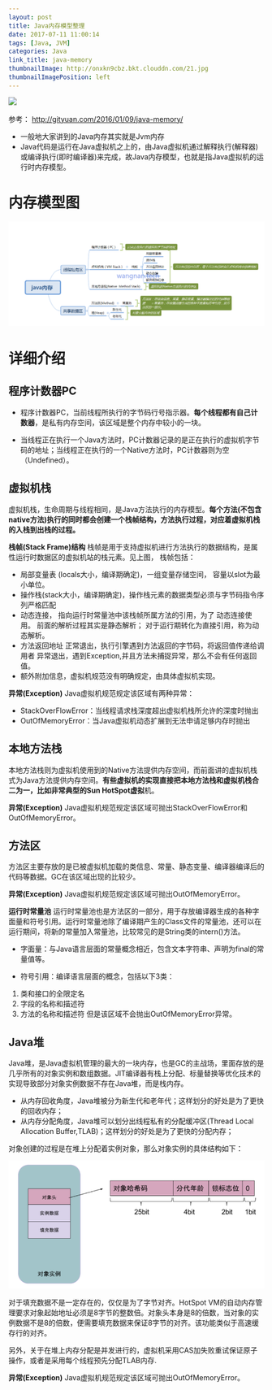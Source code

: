 ```yaml
---
layout: post
title: Java内存模型整理
date: 2017-07-11 11:00:14
tags: [Java, JVM]
categories: Java
link_title: java-memory
thumbnailImage: http://onxkn9cbz.bkt.clouddn.com/21.jpg	
thumbnailImagePosition: left
---
```

<!-- toc -->
<!-- more -->
![](http://onxkn9cbz.bkt.clouddn.com/21.jpg)
<!--more-->
参考：
http://gityuan.com/2016/01/09/java-memory/

- 一般地大家讲到的Java内存其实就是Jvm内存
- Java代码是运行在Java虚拟机之上的，由Java虚拟机通过解释执行(解释器)或编译执行(即时编译器)来完成，故Java内存模型，也就是指Java虚拟机的运行时内存模型。

# 内存模型图
![](java-memory/01.png)

# 详细介绍
## 程序计数器PC
- 程序计数器PC，当前线程所执行的字节码行号指示器。**每个线程都有自己计数器**，是私有内存空间，该区域是整个内存中较小的一块。

- 当线程正在执行一个Java方法时，PC计数器记录的是正在执行的虚拟机字节码的地址；当线程正在执行的一个Native方法时，PC计数器则为空（Undefined）。

## 虚拟机栈
虚拟机栈，生命周期与线程相同，是Java方法执行的内存模型。**每个方法(不包含native方法)执行的同时都会创建一个栈帧结构，方法执行过程，对应着虚拟机栈的入栈到出栈的过程。**

**栈帧(Stack Frame)结构**
栈帧是用于支持虚拟机进行方法执行的数据结构，是属性运行时数据区的虚拟机站的栈元素。见上图， 栈帧包括：

- 局部变量表 (locals大小，编译期确定)，一组变量存储空间， 容量以slot为最小单位。
- 操作栈(stack大小，编译期确定)，操作栈元素的数据类型必须与字节码指令序列严格匹配
- 动态连接， 指向运行时常量池中该栈帧所属方法的引用，为了 动态连接使用。
前面的解析过程其实是静态解析；
对于运行期转化为直接引用，称为动态解析。
- 方法返回地址
正常退出，执行引擎遇到方法返回的字节码，将返回值传递给调用者
异常退出，遇到Exception,并且方法未捕捉异常，那么不会有任何返回值。
- 额外附加信息，虚拟机规范没有明确规定，由具体虚拟机实现。

**异常(Exception)**
Java虚拟机规范规定该区域有两种异常：
- StackOverFlowError：当线程请求栈深度超出虚拟机栈所允许的深度时抛出
- OutOfMemoryError：当Java虚拟机动态扩展到无法申请足够内存时抛出

## 本地方法栈
本地方法栈则为虚拟机使用到的Native方法提供内存空间，而前面讲的虚拟机栈式为Java方法提供内存空间。**有些虚拟机的实现直接把本地方法栈和虚拟机栈合二为一，比如非常典型的Sun HotSpot虚拟**机。

**异常(Exception)**
Java虚拟机规范规定该区域可抛出StackOverFlowError和OutOfMemoryError。

## 方法区
方法区主要存放的是已被虚拟机加载的类信息、常量、静态变量、编译器编译后的代码等数据。GC在该区域出现的比较少。

**异常(Exception)**
Java虚拟机规范规定该区域可抛出OutOfMemoryError。

**运行时常量池**
运行时常量池也是方法区的一部分，用于存放编译器生成的各种字面量和符号引用。运行时常量池除了编译期产生的Class文件的常量池，还可以在运行期间，将新的常量加入常量池，比较常见的是String类的intern()方法。

- 字面量：与Java语言层面的常量概念相近，包含文本字符串、声明为final的常量值等。

- 符号引用：编译语言层面的概念，包括以下3类：
1. 类和接口的全限定名
2. 字段的名称和描述符
3. 方法的名称和描述符
但是该区域不会抛出OutOfMemoryError异常。


## Java堆
Java堆，是Java虚拟机管理的最大的一块内存，也是GC的主战场，里面存放的是几乎所有的对象实例和数组数据。JIT编译器有栈上分配、标量替换等优化技术的实现导致部分对象实例数据不存在Java堆，而是栈内存。

- 从内存回收角度，Java堆被分为新生代和老年代；这样划分的好处是为了更快的回收内存；
- 从内存分配角度，Java堆可以划分出线程私有的分配缓冲区(Thread Local Allocation Buffer,TLAB)；这样划分的好处是为了更快的分配内存；

对象创建的过程是在堆上分配着实例对象，那么对象实例的具体结构如下：

![](java-memory/02.png)

对于填充数据不是一定存在的，仅仅是为了字节对齐。HotSpot VM的自动内存管理要求对象起始地址必须是8字节的整数倍。对象头本身是8的倍数，当对象的实例数据不是8的倍数，便需要填充数据来保证8字节的对齐。该功能类似于高速缓存行的对齐。

另外，关于在堆上内存分配是并发进行的，虚拟机采用CAS加失败重试保证原子操作，或者是采用每个线程预先分配TLAB内存.

**异常(Exception)**
Java虚拟机规范规定该区域可抛出OutOfMemoryError。


